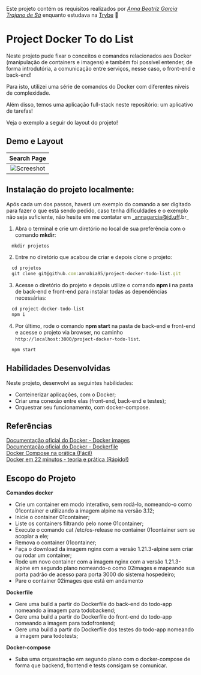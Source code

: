 Este projeto contém os requisitos realizados por _[Anna Beatriz Garcia Trajano de Sá](www.linkedin.com/in/anna-beatriz-trajano-de-sá)_ enquanto estudava na [Trybe](https://www.betrybe.com/) :rocket:

# Project Docker To do List

Neste projeto pude fixar o conceitos e comandos relacionados aos Docker (manipulação de containers e imagens) e também foi possível entender, de 
forma introdutória, a comunicação entre serviços, nesse caso, o front-end e back-end!

Para isto, utilizei uma série de comandos do Docker com diferentes níveis de complexidade.

Além disso, temos uma aplicação full-stack neste repositório: um aplicativo de tarefas!

Veja o exemplo a seguir do layout do projeto!

## Demo e Layout

Search Page             |         
:-------------------------:|
![Screeshot](img/screen_1.png)  |

 
## Instalação do projeto localmente:
 
Após cada um dos passos, haverá um exemplo do comando a ser digitado para fazer o que está sendo pedido, caso tenha dificuldades e o exemplo não seja suficiente, não hesite em me contatar em _annagarcia@id.uff.br_ 

1. Abra o terminal e crie um diretório no local de sua preferência com o comando **mkdir**:
```javascript
  mkdir projetos
```

2. Entre no diretório que acabou de criar e depois clone o projeto:
```javascript
  cd projetos
  git clone git@github.com:annabia95/project-docker-todo-list.git
```

3. Acesse o diretório do projeto e depois utilize o comando **npm i** na pasta de back-end e front-end para instalar todas as dependências necessárias:
```javascript
  cd project-docker-todo-list
  npm i
```

4. Por último, rode o comando **npm start** na pasta de back-end e front-end e acesse o projeto via browser, no caminho `http://localhost:3000/project-docker-todo-list`.

```javascript
  npm start
```

## Habilidades Desenvolvidas

Neste projeto, desenvolvi as seguintes habilidades:

 - Conteinerizar aplicações, com o Docker;
 - Criar uma conexão entre elas (front-end, back-end e testes);
 - Orquestrar seu funcionamento, com docker-compose.
 
 ## Referências
 
 [Documentação oficial do Docker - Docker images](https://docs.docker.com/engine/reference/run/)<br>
 [Documentação oficial do Docker - Dockerfile](https://docs.docker.com/engine/reference/builder/)<br>
 [Docker Compose na prática (Fácil)](https://youtu.be/HxPz3eLnXZk)<br>
 [Docker em 22 minutos - teoria e prática (Rápido!)](https://youtu.be/Kzcz-EVKBEQ)<br>
 
 
 ## Escopo do Projeto
 
 **Comandos docker**
 - Crie um container em modo interativo, sem rodá-lo, nomeando-o como 01container e utilizando a imagem alpine na versão 3.12;
 - Inicie o container 01container;
 - Liste os containers filtrando pelo nome 01container;
 - Execute o comando cat /etc/os-release no container 01container sem se acoplar a ele;
 - Remova o container 01container;
 - Faça o download da imagem nginx com a versão 1.21.3-alpine sem criar ou rodar um container;
 - Rode um novo container com a imagem nginx com a versão 1.21.3-alpine em segundo plano nomeando-o como 02images e mapeando sua porta padrão de acesso para porta 3000 do sistema hospedeiro;
 - Pare o container 02images que está em andamento
 
 **Dockerfile**
  - Gere uma build a partir do Dockerfile do back-end do todo-app nomeando a imagem para todobackend;
  - Gere uma build a partir do Dockerfile do front-end do todo-app nomeando a imagem para todofrontend;
  - Gere uma build a partir do Dockerfile dos testes do todo-app nomeando a imagem para todotests;
 
 **Docker-compose**
  - Suba uma orquestração em segundo plano com o docker-compose de forma que backend, frontend e tests consigam se comunicar.

 
